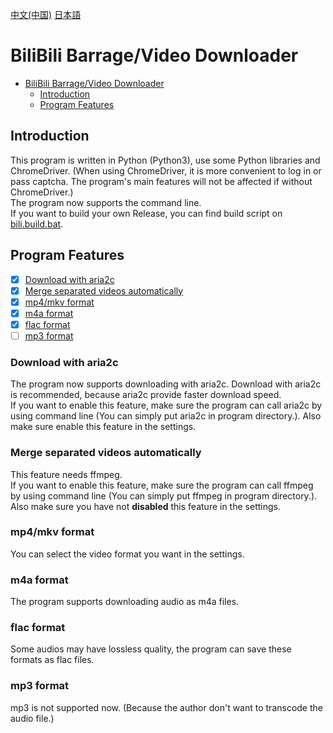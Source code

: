 [中文(中国)](README.md) [日本語](README.ja.md)
# BiliBili Barrage/Video Downloader
- [BiliBili Barrage/Video Downloader](#bilibili-barragevideo-downloader)
    * [Introduction](#introduction)
    * [Program Features](#program-features)
## Introduction
This program is written in Python (Python3), use some Python libraries and ChromeDriver. (When using ChromeDriver, it is more convenient to log in or pass captcha. The program's main features will not be affected if without ChromeDriver.)  
The program now supports the command line.  
If you want to build your own Release, you can find build script on [bili.build.bat](https://github.com/lifegpc/bili.build.bat).
## Program Features
- [x] [Download with aria2c](#download-with-aria2c)
- [x] [Merge separated videos automatically](#merge-separated-videos-automatically)
- [x] [mp4/mkv format](#mp4mkv-format)
- [x] [m4a format](#m4a-format)
- [x] [flac format](#flac-format)
- [ ] [mp3 format](#mp3-format)
### Download with aria2c
The program now supports downloading with aria2c. Download with aria2c is recommended, because aria2c provide faster download speed.  
If you want to enable this feature, make sure the program can call aria2c by using command line (You can simply put aria2c in program directory.). Also make sure enable this feature in the settings.
### Merge separated videos automatically
This feature needs ffmpeg.  
If you want to enable this feature, make sure the program can call ffmpeg by using command line (You can simply put ffmpeg in program directory.). Also make sure you have not **disabled** this feature in the settings.
### mp4/mkv format
You can select the video format you want in the settings.
### m4a format
The program supports downloading audio as m4a files.
### flac format
Some audios may have lossless quality, the program can save these formats as flac files.
### mp3 format
mp3 is not supported now. (Because the author don't want to transcode the audio file.)
